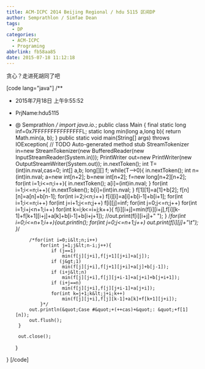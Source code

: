 ```yaml
---
title: ACM-ICPC 2014 Beijing Regional / hdu 5115 区间DP
author: Semprathlon / Simfae Dean
tags:
  - DP
categories:
  - ACM-ICPC
  - Programing
abbrlink: fb58aa85
date: 2015-07-18 11:12:18
---
```

贪心？走进死胡同了吧

[code lang="java"]
/**
 * 2015年7月18日 上午9:55:52
 * PrjName:hdu5115
 * @ Semprathlon
 */
import java.io.*;
public class Main {
	final static long inf=0x7FFFFFFFFFFFFFFFL;
	static long min(long a,long b){
		return Math.min(a, b);
	}
	public static void main(String[] args)  throws IOException{
		// TODO Auto-generated method stub
		StreamTokenizer in=new StreamTokenizer(new BufferedReader(new InputStreamReader(System.in)));
		PrintWriter out=new PrintWriter(new OutputStreamWriter(System.out));
		in.nextToken();
		int T=(int)in.nval,cas=0;
		int[] a,b;
		long[][] f;
		while(T--&gt;0){
			in.nextToken();
			int n=(int)in.nval;
			a=new int[n+2];
			b=new int[n+2];
			f=new long[n+2][n+2];
			for(int i=1;i&lt;=n;i++){
				in.nextToken();
				a[i]=(int)in.nval;
			}
			for(int i=1;i&lt;=n;i++){
				in.nextToken();
				b[i]=(int)in.nval;
			}
			f[1][1]=a[1]+b[2];
			f[n][n]=a[n]+b[n-1];
			for(int i=2;i&lt;n;i++)
				f[i][i]=a[i]+b[i-1]+b[i+1];
			for(int i=1;i&lt;=n;i++)
				for(int j=i+1;j&lt;=n;j++)
					f[i][j]=inf;
			for(int j=0;j&lt;=n;j++)
				for(int i=1;i+j&lt;n+1;i++)
					for(int k=i;k&lt;=i+j;k++){
						f[i][i+j]=min(f[i][i+j],f[i][k-1]+f[k+1][i+j]+a[k]+b[i-1]+b[i+j+1]);
						//out.print(f[i][i+j]+&quot; &quot;);
					}
			/*for(int i=0;i&lt;=n+1;i++){out.println();
				for(int j=0;j&lt;=n+1;j++)
					out.print(f[i][j]+&quot;\t&quot;);	
			}*/
						
			
			/*for(int i=0;i&lt;n;i++)
				for(int j=1;j&lt;n-i;j++){
					if (j==1)
						min(f[j][j+i],f[j+1][j+i]+a[j]);
					if (j&gt;1)
						min(f[j][j+i],f[j+1][j+i]+a[j]+b[j-1]);
					if (i+j&lt;n)
						min(f[j][j+i],f[j][j+i-1]+a[j+i]+b[j+i+1]);
					if (i+j==n)
						min(f[j][j+i],f[j][j+i-1]+a[j+i]);
					for(int k=j+1;k&lt;j+i;k++)
						min(f[j][j+i],f[j][k-1]+a[k]+f[k+1][j+i]);
				}*/
			out.println(&quot;Case #&quot;+(++cas)+&quot;: &quot;+f[1][n]);
			out.flush();
		}
		
		out.close();
	}

}
[/code]